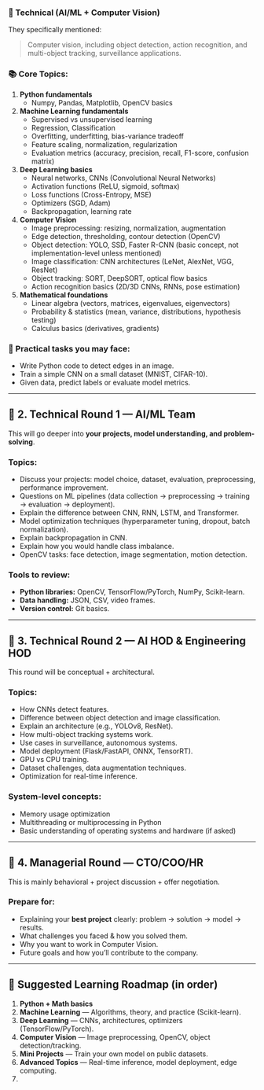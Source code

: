 ### 🤖 Technical (AI/ML + Computer Vision)

They specifically mentioned:

> Computer vision, including object detection, action recognition, and multi-object tracking, surveillance applications.

### 📚 Core Topics:

1. **Python fundamentals**
    - Numpy, Pandas, Matplotlib, OpenCV basics
2. **Machine Learning fundamentals**
    - Supervised vs unsupervised learning
    - Regression, Classification
    - Overfitting, underfitting, bias-variance tradeoff
    - Feature scaling, normalization, regularization
    - Evaluation metrics (accuracy, precision, recall, F1-score, confusion matrix)
3. **Deep Learning basics**
    - Neural networks, CNNs (Convolutional Neural Networks)
    - Activation functions (ReLU, sigmoid, softmax)
    - Loss functions (Cross-Entropy, MSE)
    - Optimizers (SGD, Adam)
    - Backpropagation, learning rate
4. **Computer Vision**
    - Image preprocessing: resizing, normalization, augmentation
    - Edge detection, thresholding, contour detection (OpenCV)
    - Object detection: YOLO, SSD, Faster R-CNN (basic concept, not implementation-level unless mentioned)
    - Image classification: CNN architectures (LeNet, AlexNet, VGG, ResNet)
    - Object tracking: SORT, DeepSORT, optical flow basics
    - Action recognition basics (2D/3D CNNs, RNNs, pose estimation)
5. **Mathematical foundations**
    - Linear algebra (vectors, matrices, eigenvalues, eigenvectors)
    - Probability & statistics (mean, variance, distributions, hypothesis testing)
    - Calculus basics (derivatives, gradients)

### 🧩 Practical tasks you may face:

- Write Python code to detect edges in an image.
- Train a simple CNN on a small dataset (MNIST, CIFAR-10).
- Given data, predict labels or evaluate model metrics.

---

## 🔹 2. Technical Round 1 — AI/ML Team

This will go deeper into **your projects, model understanding, and problem-solving**.

### Topics:

- Discuss your projects: model choice, dataset, evaluation, preprocessing, performance improvement.
- Questions on ML pipelines (data collection → preprocessing → training → evaluation → deployment).
- Explain the difference between CNN, RNN, LSTM, and Transformer.
- Model optimization techniques (hyperparameter tuning, dropout, batch normalization).
- Explain backpropagation in CNN.
- Explain how you would handle class imbalance.
- OpenCV tasks: face detection, image segmentation, motion detection.

### Tools to review:

- **Python libraries:** OpenCV, TensorFlow/PyTorch, NumPy, Scikit-learn.
- **Data handling:** JSON, CSV, video frames.
- **Version control:** Git basics.

---

## 🔹 3. Technical Round 2 — AI HOD & Engineering HOD

This round will be conceptual + architectural.

### Topics:

- How CNNs detect features.
- Difference between object detection and image classification.
- Explain an architecture (e.g., YOLOv8, ResNet).
- How multi-object tracking systems work.
- Use cases in surveillance, autonomous systems.
- Model deployment (Flask/FastAPI, ONNX, TensorRT).
- GPU vs CPU training.
- Dataset challenges, data augmentation techniques.
- Optimization for real-time inference.

### System-level concepts:

- Memory usage optimization
- Multithreading or multiprocessing in Python
- Basic understanding of operating systems and hardware (if asked)

---

## 🔹 4. Managerial Round — CTO/COO/HR

This is mainly behavioral + project discussion + offer negotiation.

### Prepare for:

- Explaining your **best project** clearly: problem → solution → model → results.
- What challenges you faced & how you solved them.
- Why you want to work in Computer Vision.
- Future goals and how you’ll contribute to the company.

---

## 📘 Suggested Learning Roadmap (in order)

1. **Python + Math basics**
2. **Machine Learning** — Algorithms, theory, and practice (Scikit-learn).
3. **Deep Learning** — CNNs, architectures, optimizers (TensorFlow/PyTorch).
4. **Computer Vision** — Image preprocessing, OpenCV, object detection/tracking.
5. **Mini Projects** — Train your own model on public datasets.
6. **Advanced Topics** — Real-time inference, model deployment, edge computing.
7. 